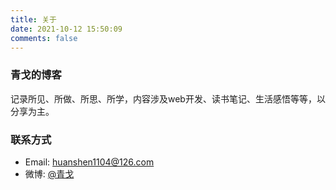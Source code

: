 ```yaml
---
title: 关于
date: 2021-10-12 15:50:09
comments: false
---
```


### 青戈的博客
记录所见、所做、所思、所学，内容涉及web开发、读书笔记、生活感悟等等，以分享为主。

### 联系方式
- Email: [huanshen1104@126.com](mailto:huanshen1104@126.com)
- 微博: [@青戈](https://weibo.com/huanshen1104)